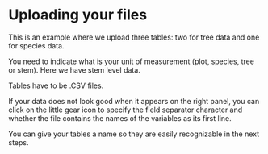 # Uploading your files

This is an example where we upload three tables: two for tree data and one for species data.

You need to indicate what is your unit of measurement (plot, species, tree or stem). Here we have stem level data.

Tables have to be .CSV files. 

If your data does not look good when it appears on the right panel, you can click on the little gear icon to specify the field separator character and whether the file contains the names of the variables as its first line.

You can give your tables a name so they are easily recognizable in the next steps.
